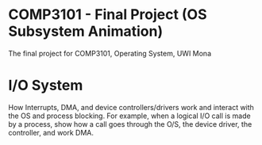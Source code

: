 # COMP3101 - Final Project (OS Subsystem Animation)
The final project for COMP3101, Operating System, UWI Mona

# I/O System
How Interrupts, DMA, and device controllers/drivers work and interact with the OS and process blocking. For example, when a logical I/O call is made by a process, show how a call goes through the O/S, the device driver, the controller, and work DMA.
